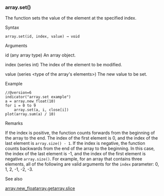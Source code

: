 ### array.set()

The function sets the value of the element at the specified index.

Syntax

```
array.set(id, index, value) → void
```

Arguments

id (any array type) An array object.

index (series int) The index of the element to be modified.

value (series <type of the array's elements>) The new value to be set.

Example

```
//@version=6  
indicator("array.set example")  
a = array.new_float(10)  
for i = 0 to 9  
    array.set(a, i, close[i])  
plot(array.sum(a) / 10)
```

Remarks

If the index is positive, the function counts forwards from the beginning of the array to the end. The index of the first element is 0, and the index of the last element is `array.size() - 1`. If the index is negative, the function counts backwards from the end of the array to the beginning. In this case, the index of the last element is -1, and the index of the first element is negative `array.size()`. For example, for an array that contains three elements, all of the following are valid arguments for the `index` parameter: 0, 1, 2, -1, -2, -3.

See also

[array.new\_float](#fun_array.new_float)[array.get](#fun_array.get)[array.slice](#fun_array.slice)
